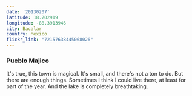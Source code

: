 ```yaml
---
date: '20130207'
latitude: 18.702919
longitude: -88.3913946
city: Bacalar
country: Mexico
flickr_link: "72157638445068026"
---
```


### Pueblo Majico
It's true, this town is magical. It's small, and there's not a ton to do. But there are enough things. Sometimes I think I could live there, at least for part of the year. And the lake is completely breathtaking.
